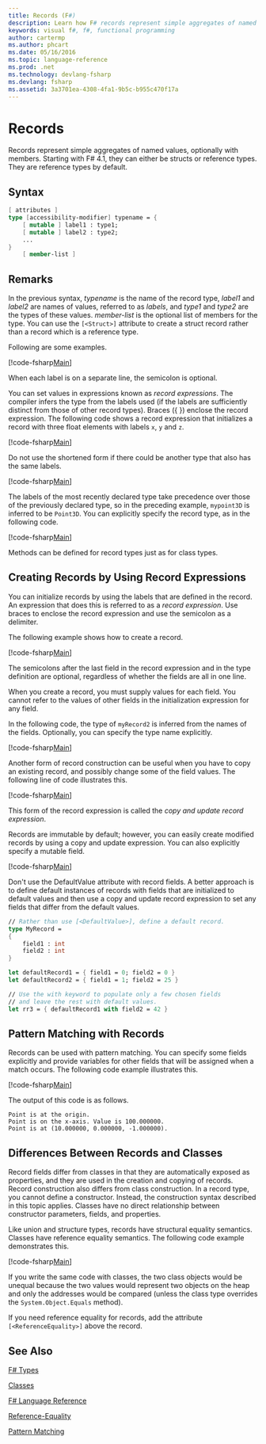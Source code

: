 ```yaml
---
title: Records (F#)
description: Learn how F# records represent simple aggregates of named values, optionally with members.
keywords: visual f#, f#, functional programming
author: cartermp
ms.author: phcart
ms.date: 05/16/2016
ms.topic: language-reference
ms.prod: .net
ms.technology: devlang-fsharp
ms.devlang: fsharp
ms.assetid: 3a3701ea-4308-4fa1-9b5c-b955c470f17a
---
```


# Records

Records represent simple aggregates of named values, optionally with members.  Starting with F# 4.1, they can either be structs or reference types.  They are reference types by default.

## Syntax

```fsharp
[ attributes ]
type [accessibility-modifier] typename = {
	[ mutable ] label1 : type1;
	[ mutable ] label2 : type2;
	...
}
	[ member-list ]
```

## Remarks
In the previous syntax, *typename* is the name of the record type, *label1* and *label2* are names of values, referred to as *labels*, and *type1* and *type2* are the types of these values. *member-list* is the optional list of members for the type.  You can use the `[<Struct>]` attribute to create a struct record rather than a record which is a reference type.

Following are some examples.

[!code-fsharp[Main](../../../samples/snippets/fsharp/lang-ref-1/snippet1901.fs)]

When each label is on a separate line, the semicolon is optional.

You can set values in expressions known as *record expressions*. The compiler infers the type from the labels used (if the labels are sufficiently distinct from those of other record types). Braces ({ }) enclose the record expression. The following code shows a record expression that initializes a record with three float elements with labels `x`, `y` and `z`.

[!code-fsharp[Main](../../../samples/snippets/fsharp/lang-ref-1/snippet1907.fs)]

Do not use the shortened form if there could be another type that also has the same labels.

[!code-fsharp[Main](../../../samples/snippets/fsharp/lang-ref-1/snippet1903.fs)]

The labels of the most recently declared type take precedence over those of the previously declared type, so in the preceding example, `mypoint3D` is inferred to be `Point3D`. You can explicitly specify the record type, as in the following code.

[!code-fsharp[Main](../../../samples/snippets/fsharp/lang-ref-1/snippet1908.fs)]

Methods can be defined for record types just as for class types.

## Creating Records by Using Record Expressions
You can initialize records by using the labels that are defined in the record. An expression that does this is referred to as a *record expression*. Use braces to enclose the record expression and use the semicolon as a delimiter.

The following example shows how to create a record.

[!code-fsharp[Main](../../../samples/snippets/fsharp/lang-ref-1/snippet1904.fs)]

The semicolons after the last field in the record expression and in the type definition are optional, regardless of whether the fields are all in one line.

When you create a record, you must supply values for each field. You cannot refer to the values of other fields in the initialization expression for any field.

In the following code, the type of `myRecord2` is inferred from the names of the fields. Optionally, you can specify the type name explicitly.

[!code-fsharp[Main](../../../samples/snippets/fsharp/lang-ref-1/snippet1905.fs)]

Another form of record construction can be useful when you have to copy an existing record, and possibly change some of the field values. The following line of code illustrates this.

[!code-fsharp[Main](../../../samples/snippets/fsharp/lang-ref-1/snippet1906.fs)]

This form of the record expression is called the *copy and update record expression*.

Records are immutable by default; however, you can easily create modified records by using a copy and update expression. You can also explicitly specify a mutable field.

[!code-fsharp[Main](../../../samples/snippets/fsharp/lang-ref-1/snippet1909.fs)]

Don't use the DefaultValue attribute with record fields. A better approach is to define default instances of records with fields that are initialized to default values and then use a copy and update record expression to set any fields that differ from the default values.

```fsharp
// Rather than use [<DefaultValue>], define a default record.
type MyRecord =
{
	field1 : int
	field2 : int
}

let defaultRecord1 = { field1 = 0; field2 = 0 }
let defaultRecord2 = { field1 = 1; field2 = 25 }

// Use the with keyword to populate only a few chosen fields
// and leave the rest with default values.
let rr3 = { defaultRecord1 with field2 = 42 }
```

## Pattern Matching with Records
Records can be used with pattern matching. You can specify some fields explicitly and provide variables for other fields that will be assigned when a match occurs. The following code example illustrates this.

[!code-fsharp[Main](../../../samples/snippets/fsharp/lang-ref-1/snippet1910.fs)]

The output of this code is as follows.

```
Point is at the origin.
Point is on the x-axis. Value is 100.000000.
Point is at (10.000000, 0.000000, -1.000000).
```

## Differences Between Records and Classes
Record fields differ from classes in that they are automatically exposed as properties, and they are used in the creation and copying of records. Record construction also differs from class construction. In a record type, you cannot define a constructor. Instead, the construction syntax described in this topic applies. Classes have no direct relationship between constructor parameters, fields, and properties.

Like union and structure types, records have structural equality semantics. Classes have reference equality semantics. The following code example demonstrates this.

[!code-fsharp[Main](../../../samples/snippets/fsharp/lang-ref-1/snippet1911.fs)]

If you write the same code with classes, the two class objects would be unequal because the two values would represent two objects on the heap and only the addresses would be compared (unless the class type overrides the `System.Object.Equals` method).

If you need reference equality for records, add the attribute `[<ReferenceEquality>]` above the record.

## See Also
[F# Types](fsharp-types.md)

[Classes](classes.md)

[F# Language Reference](index.md)

[Reference-Equality](https://msdn.microsoft.com/en-us/visualfsharpdocs/conceptual/core.referenceequalityattribute-class-%5bfsharp%5d)

[Pattern Matching](pattern-matching.md)
